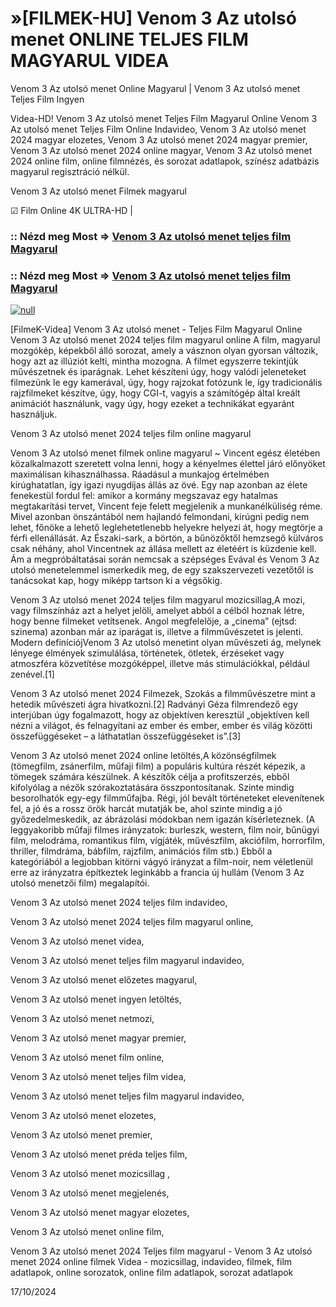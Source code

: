 # »[FILMEK-HU] Venom 3 Az utolsó menet ONLINE TELJES FILM MAGYARUL VIDEA

Venom 3 Az utolsó menet Online Magyarul | Venom 3 Az utolsó menet Teljes Film Ingyen

Videa-HD! Venom 3 Az utolsó menet Teljes Film Magyarul Online Venom 3 Az utolsó menet Teljes Film Online Indavideo, Venom 3 Az utolsó menet 2024 magyar elozetes, Venom 3 Az utolsó menet 2024 magyar premier, Venom 3 Az utolsó menet 2024 online magyar, Venom 3 Az utolsó menet 2024 online film, online filmnézés, és sorozat adatlapok, színész adatbázis magyarul regisztráció nélkül.

Venom 3 Az utolsó menet Filmek magyarul

☑ Film Online 4K ULTRA-HD |

### :: Nézd meg Most => [Venom 3 Az utolsó menet teljes film Magyarul](https://t.co/aYmcZUibu0)

### :: Nézd meg Most => [Venom 3 Az utolsó menet teljes film Magyarul](https://t.co/aYmcZUibu0)

[![null](https://static.wixstatic.com/media/855a25_043b5abeb4ae4d35ac003198e7fe56ed~mv2.gif)](https://t.co/aYmcZUibu0)

[FilmeK-Videa] Venom 3 Az utolsó menet - Teljes Film Magyarul Online Venom 3 Az utolsó menet 2024 teljes film magyarul online A film, magyarul mozgókép, képekből álló sorozat, amely a vásznon olyan gyorsan változik, hogy azt az illúziót kelti, mintha mozogna. A filmet egyszerre tekintjük művészetnek és iparágnak. Lehet készíteni úgy, hogy valódi jeleneteket filmezünk le egy kamerával, úgy, hogy rajzokat fotózunk le, így tradicionális rajzfilmeket készítve, úgy, hogy CGI-t, vagyis a számítógép által kreált animációt használunk, vagy úgy, hogy ezeket a technikákat egyaránt használjuk.

Venom 3 Az utolsó menet 2024 teljes film online magyarul

Venom 3 Az utolsó menet filmek online magyarul ~ Vincent egész életében közalkalmazott szeretett volna lenni, hogy a kényelmes élettel járó előnyöket maximálisan kihasználhassa. Ráadásul a munkajog értelmében kirúghatatlan, így igazi nyugdíjas állás az övé. Egy nap azonban az élete fenekestül fordul fel: amikor a kormány megszavaz egy hatalmas megtakarítási tervet, Vincent feje felett megjelenik a munkanélküliség réme. Mivel azonban önszántából nem hajlandó felmondani, kirúgni pedig nem lehet, főnöke a lehető leglehetetlenebb helyekre helyezi át, hogy megtörje a férfi ellenállását. Az Északi-sark, a börtön, a bűnözőktől hemzsegő külváros csak néhány, ahol Vincentnek az állása mellett az életéért is küzdenie kell. Ám a megpróbáltatásai során nemcsak a szépséges Evával és Venom 3 Az utolsó menetelemmel ismerkedik meg, de egy szakszervezeti vezetőtől is tanácsokat kap, hogy miképp tartson ki a végsőkig.

Venom 3 Az utolsó menet 2024 teljes film magyarul mozicsillag,A mozi, vagy filmszínház azt a helyet jelöli, amelyet abból a célból hoznak létre, hogy benne filmeket vetítsenek. Angol megfelelője, a „cinema” (ejtsd: szinema) azonban már az iparágat is, illetve a filmművészetet is jelenti. Modern definíciójVenom 3 Az utolsó menetint olyan művészeti ág, melynek lényege élmények szimulálása, történetek, ötletek, érzéseket vagy atmoszféra közvetítése mozgóképpel, illetve más stimulációkkal, például zenével.[1]

Venom 3 Az utolsó menet 2024 Filmezek, Szokás a filmművészetre mint a hetedik művészeti ágra hivatkozni.[2] Radványi Géza filmrendező egy interjúban úgy fogalmazott, hogy az objektíven keresztül „objektíven kell nézni a világot, és felnagyítani az ember és ember, ember és világ közötti összefüggéseket – a láthatatlan összefüggéseket is”.[3]

Venom 3 Az utolsó menet 2024 online letöltés,A közönségfilmek (tömegfilm, zsánerfilm, műfaji film) a populáris kultúra részét képezik, a tömegek számára készülnek. A készítők célja a profitszerzés, ebből kifolyólag a nézők szórakoztatására összpontosítanak. Szinte mindig besorolhatók egy-egy filmműfajba. Régi, jól bevált történeteket elevenítenek fel, a jó és a rossz örök harcát mutatják be, ahol szinte mindig a jó győzedelmeskedik, az ábrázolási módokban nem igazán kísérleteznek. (A leggyakoribb műfaji filmes irányzatok: burleszk, western, film noir, bűnügyi film, melodráma, romantikus film, vígjáték, művészfilm, akciófilm, horrorfilm, thriller, filmdráma, bábfilm, rajzfilm, animációs film stb.) Ebből a kategóriából a legjobban kitörni vágyó irányzat a film-noir, nem véletlenül erre az irányzatra építkeztek leginkább a francia új hullám (Venom 3 Az utolsó menetzői film) megalapítói.

Venom 3 Az utolsó menet 2024 teljes film indavideo,

Venom 3 Az utolsó menet 2024 teljes film magyarul online,

Venom 3 Az utolsó menet videa,

Venom 3 Az utolsó menet teljes film magyarul indavideo,

Venom 3 Az utolsó menet előzetes magyarul,

Venom 3 Az utolsó menet ingyen letöltés,

Venom 3 Az utolsó menet netmozi,

Venom 3 Az utolsó menet magyar premier,

Venom 3 Az utolsó menet film online,

Venom 3 Az utolsó menet teljes film videa,

Venom 3 Az utolsó menet teljes film magyarul indavideo,

Venom 3 Az utolsó menet elozetes,

Venom 3 Az utolsó menet premier,

Venom 3 Az utolsó menet préda teljes film,

Venom 3 Az utolsó menet mozicsillag ,

Venom 3 Az utolsó menet megjelenés,

Venom 3 Az utolsó menet magyar elozetes,

Venom 3 Az utolsó menet online film,

Venom 3 Az utolsó menet 2024 Teljes film magyarul - Venom 3 Az utolsó menet 2024 online filmek Videa - mozicsillag, indavideo, filmek, film adatlapok, online sorozatok, online film adatlapok, sorozat adatlapok

17/10/2024
